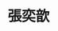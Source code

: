---
# Display name 
title: 張奕歆

weight: 6
# Is this the primary user of the site?
superuser: no

# Role/position/tagline
role: 碩士生 
user_groups: ["MS"]

# Organizations/Affiliations to show in About widget
organizations:
- name: 國立陽明交通大學
  url: https://www.nycu.edu.tw/

# Short bio (displayed in user profile at end of posts)
bio: 

# Interests to show in About widget
interests:
 - 量子最佳化
 - 最佳化演算法
 - 機器學習
 
 

# Education to show in About widget
# Job


---